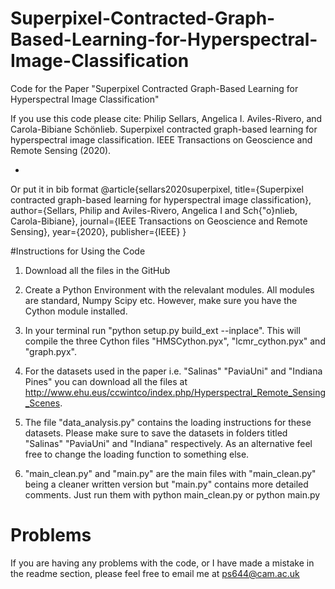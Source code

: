 # Superpixel-Contracted-Graph-Based-Learning-for-Hyperspectral-Image-Classification
Code for the Paper "Superpixel Contracted Graph-Based Learning for Hyperspectral Image Classification"

If you use this code please cite:
Philip Sellars, Angelica I. Aviles-Rivero, and Carola-Bibiane Schönlieb.
Superpixel contracted graph-based learning for hyperspectral image classification.
IEEE Transactions on Geoscience and Remote Sensing (2020).

-
Or put it in bib format
@article{sellars2020superpixel,
  title={Superpixel contracted graph-based learning for hyperspectral image classification},
  author={Sellars, Philip and Aviles-Rivero, Angelica I and Sch{\"o}nlieb, Carola-Bibiane},
  journal={IEEE Transactions on Geoscience and Remote Sensing},
  year={2020},
  publisher={IEEE}
}


#Instructions for Using the Code 

1. Download all the files in the GitHub

2. Create a Python Environment with the relevalant modules. All modules are standard, Numpy Scipy etc. However, make sure you have the Cython module installed.

3. In your terminal run "python setup.py build_ext --inplace". This will compile the three Cython files "HMSCython.pyx", "lcmr_cython.pyx" and "graph.pyx".

4. For the datasets used in the paper i.e. "Salinas" "PaviaUni" and "Indiana Pines" you can download all the files at http://www.ehu.eus/ccwintco/index.php/Hyperspectral_Remote_Sensing_Scenes. 

5. The file "data_analysis.py" contains the loading instructions for these datasets. Please make sure to save the datasets in folders titled "Salinas"  "PaviaUni" and "Indiana" respectively. As an alternative feel free to change the loading function to something else.

6. "main_clean.py" and "main.py" are the main files with "main_clean.py" being a cleaner written version but "main.py" contains more detailed comments.  Just run them with python main_clean.py or python main.py



# Problems

If you are having any problems with the code, or I have made a mistake in the readme section, please feel free to email me at ps644@cam.ac.uk

